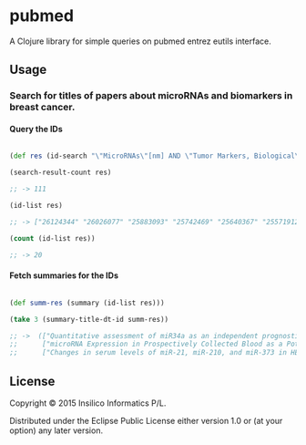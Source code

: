 # pubmed

A Clojure library for simple queries on pubmed entrez eutils interface.

## Usage

### Search for titles of papers about microRNAs and biomarkers in breast cancer.

#### Query the IDs
```clojure

(def res (id-search "\"MicroRNAs\"[nm] AND \"Tumor Markers, Biological\"[nm] AND \"Breast Neoplasms/genetics\"[MAJR]"))

(search-result-count res)

;; -> 111

(id-list res)

;; -> ["26124344" "26026077" "25883093" "25742469" "25640367" "25571912" "25474246" "25465851" "25448984" "25445205" "25337203" "25277099" "25232827" "25213696" "25195131" "25120807" "25107641" "25086636" "25051376" "25048467"]

(count (id-list res))

;; -> 20

```
#### Fetch summaries for the IDs

```clojure

(def summ-res (summary (id-list res)))

(take 3 (summary-title-dt-id summ-res))

;; ->  (["Quantitative assessment of miR34a as an independent prognostic marker in breast cancer." "2014 Dec 4" "25474246"]
;;      ["microRNA Expression in Prospectively Collected Blood as a Potential Biomarker of Breast Cancer Risk in the BCFR."  "" "26124344"]
;;      ["Changes in serum levels of miR-21, miR-210, and miR-373 in HER2-positive breast cancer patients undergoing neoadjuvant therapy: a translational research project within the Geparquinto trial."  "2014 Aug 3" "25086636"])

```

## License

Copyright © 2015 Insilico Informatics P/L.

Distributed under the Eclipse Public License either version 1.0 or (at
your option) any later version.

